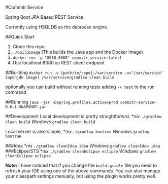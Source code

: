 #Commitr Service

Spring Boot JPA Based REST Service

Currently using HSQLDB as the database engine.

##Quick Start
1. Clone this repo
1. `./buildimage` (This builds the Java app and the Docker Image)
1. `docker run -p "8080:8080" commitr_service:latest`
2. Use localhost:8080 as REST client endpoint

##Building
`docker run -v [path/to/repo]:/var/service -w="/var/service" [openjdk image] /var/service/gradlew clean build`

optionally you can build without running tests adding `-x test` to the run command

##Running
`java -jar -Dspring.profiles.active=prod commitr-service-0.0.1-SNAPSHOT.jar`

##Development
Local development is pretty straightforwrd, 
**nix*
`./gradlew clean build`
*Windows*
`gradlew clean build`

Local server is also simple, 
**nix*
`./gradlew bootrun`
*Windows*
`gradlew bootrun`

###Idea
**nix*
`./gradlew cleanIdea idea`
*Windows*
`gradlew cleanIdea idea`
###Eclipse/STS
**nix*
`./gradlew cleanEclipse eclipse`
*Windows*
`gradlew cleanEclipse eclipse`

**Note:** I have noticed that if you change the `build.gradle` file you need to refresh your IDE using one of the above commands. You can also manage your classpath settings manually, but using the plugin works pretty well.